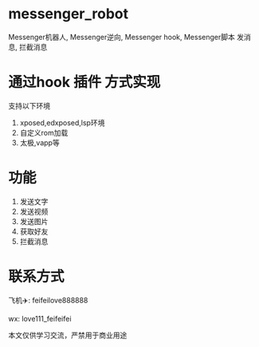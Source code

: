 # messenger_robot
Messenger机器人, Messenger逆向, Messenger hook, Messenger脚本 发消息, 拦截消息

# 通过hook 插件 方式实现 
支持以下环境

1. xposed,edxposed,lsp环境
2. 自定义rom加载
3. 太极,vapp等



# 功能
1. 发送文字
2. 发送视频
3. 发送图片
4. 获取好友
5. 拦截消息


# 联系方式

飞机✈️: feifeilove888888

wx: love111_feifeifei

本文仅供学习交流，严禁用于商业用途
